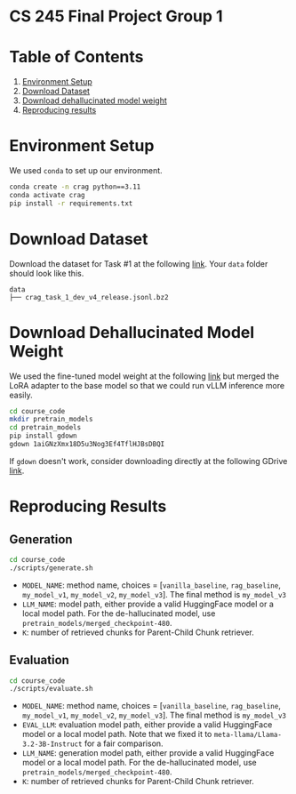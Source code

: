 # CS 245 Final Project Group 1

# Table of Contents

1. [Environment Setup](#environment-setup)
2. [Download Dataset](#download-dataset)
3. [Download dehallucinated model weight](#download-dehallucinated-model-weight)
4. [Reproducing results](#reproducing-results)

# Environment Setup

We used `conda` to set up our environment.
```bash
conda create -n crag python==3.11
conda activate crag
pip install -r requirements.txt
```

# Download Dataset
Download the dataset for Task #1 at the following [link](https://www.aicrowd.com/challenges/meta-comprehensive-rag-benchmark-kdd-cup-2024/problems/retrieval-summarization/dataset_files). Your `data` folder should look like this.

```
data
├── crag_task_1_dev_v4_release.jsonl.bz2
```

# Download Dehallucinated Model Weight

We used the fine-tuned model weight at the following [link](https://gitlab.aicrowd.com/jiazunchen/kdd2024cup-crag-db3/-/tree/main/models/pretrain_models/llama3-52-peft/checkpoint-480) but merged the LoRA adapter to the base model so that we could run vLLM inference more easily. 

```bash
cd course_code
mkdir pretrain_models
cd pretrain_models
pip install gdown
gdown 1aiGNzXmx18D5u3Nog3Ef4TflHJBsDBQI
```

If `gdown` doesn't work, consider downloading directly at the following GDrive [link](https://drive.google.com/file/d/1aiGNzXmx18D5u3Nog3Ef4TflHJBsDBQI/view?usp=sharing).

# Reproducing Results

## Generation
```bash
cd course_code
./scripts/generate.sh
```

- `MODEL_NAME`: method name, choices = [`vanilla_baseline`, `rag_baseline`, `my_model_v1`, `my_model_v2`, `my_model_v3`]. The final method is `my_model_v3`
- `LLM_NAME`: model path, either provide a valid HuggingFace model or a local model path. For the de-hallucinated model, use `pretrain_models/merged_checkpoint-480`.
- `K`: number of retrieved chunks for Parent-Child Chunk retriever.

## Evaluation
```bash
cd course_code
./scripts/evaluate.sh
```

- `MODEL_NAME`: method name, choices = [`vanilla_baseline`, `rag_baseline`, `my_model_v1`, `my_model_v2`, `my_model_v3`]. The final method is `my_model_v3`
- `EVAL_LLM`: evaluation model path, either provide a valid HuggingFace model or a local model path. Note that we fixed it to `meta-llama/Llama-3.2-3B-Instruct` for a fair comparison.
- `LLM_NAME`: generation model path, either provide a valid HuggingFace model or a local model path. For the de-hallucinated model, use `pretrain_models/merged_checkpoint-480`.
- `K`: number of retrieved chunks for Parent-Child Chunk retriever.